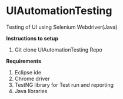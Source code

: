 # UIAutomationTesting
Testing of UI using Selenium Webdriver(Java)

**Instructions to setup**
1. Git clone UIAutomationTesting Repo
 
**Requirements**
1. Eclipse ide
2. Chrome driver
3. TestNG library for Test run and reporting
4. Java libraries
